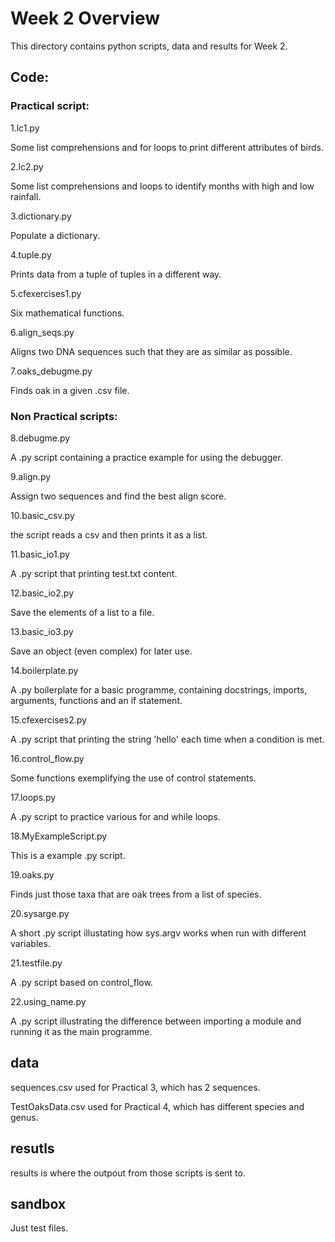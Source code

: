 # Week 2 Overview

This directory contains python scripts, data and results for Week 2.

## Code:

### Practical script:

1.lc1.py

Some list comprehensions and for loops to print different attributes of birds.

2.lc2.py

Some list comprehensions and loops to identify months with high and low rainfall.

3.dictionary.py

Populate a dictionary. 

4.tuple.py

Prints data from a tuple of tuples in a different way.

5.cfexercises1.py

Six mathematical functions.

6.align_seqs.py 

Aligns two DNA sequences such that they are as similar as possible.

7.oaks_debugme.py

Finds oak in a given .csv file.


### Non Practical scripts:

8.debugme.py 

A .py script containing a practice example for using the debugger.

9.align.py

Assign two sequences and find the best align score.

10.basic_csv.py

the script reads a csv and then prints it as a list.

11.basic_io1.py

A .py script that printing test.txt content.

12.basic_io2.py

Save the elements of a list to a file.

13.basic_io3.py

Save an object (even complex) for later use.

14.boilerplate.py

A .py boilerplate for a basic programme, containing docstrings, imports, arguments, functions and an if statement.

15.cfexercises2.py

A .py script that printing the string 'hello' each time when a condition is met.

16.control_flow.py

Some functions exemplifying the use of control statements.

17.loops.py

A .py script to practice various for and while loops.

18.MyExampleScript.py

This is a example .py script.

19.oaks.py

Finds just those taxa that are oak trees from a list of species.

20.sysarge.py

A short .py script illustating how sys.argv works when run with different variables.

21.testfile.py

A .py script based on control_flow.

22.using_name.py

A .py script illustrating the difference between importing a module and running it as the main programme.


## data

sequences.csv used for Practical 3, which has 2 sequences.

TestOaksData.csv used for Practical 4, which has different species and genus.


## resutls

results is where the outpout from those scripts is sent to.


## sandbox

Just test files.
